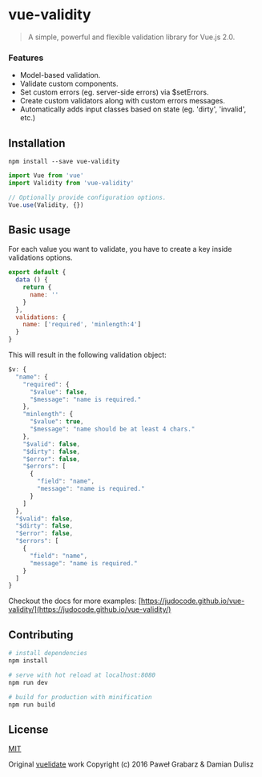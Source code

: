 # vue-validity

> A simple, powerful and flexible validation library for Vue.js 2.0.

### Features

- Model-based validation.
- Validate custom components.
- Set custom errors (eg. server-side errors) via $setErrors.
- Create custom validators along with custom errors messages.
- Automatically adds input classes based on state (eg. 'dirty', 'invalid', etc.)

## Installation

`npm install --save vue-validity`

```javascript
import Vue from 'vue'
import Validity from 'vue-validity'

// Optionally provide configuration options.
Vue.use(Validity, {})
```

## Basic usage

For each value you want to validate, you have to create a key inside validations options.

```javascript
export default {
  data () {
    return {
      name: ''
    }
  },
  validations: {
    name: ['required', 'minlength:4']
  }
}
```

This will result in the following validation object:

```javascript
$v: {
  "name": {
    "required": {
      "$value": false,
      "$message": "name is required."
    },
    "minlength": {
      "$value": true,
      "$message": "name should be at least 4 chars."
    },
    "$valid": false,
    "$dirty": false,
    "$error": false,
    "$errors": [
      {
        "field": "name",
        "message": "name is required."
      }
    ]
  },
  "$valid": false,
  "$dirty": false,
  "$error": false,
  "$errors": [
    {
      "field": "name",
      "message": "name is required."
    }
  ]
}
```

Checkout the docs for more examples: [https://judocode.github.io/vue-validity/](https://judocode.github.io/vue-validity/)

## Contributing

``` bash
# install dependencies
npm install

# serve with hot reload at localhost:8080
npm run dev

# build for production with minification
npm run build
```

## License

[MIT](http://opensource.org/licenses/MIT)

Original [vuelidate](https://github.com/monterail/vuelidate) work Copyright (c) 2016 Paweł Grabarz & Damian Dulisz
